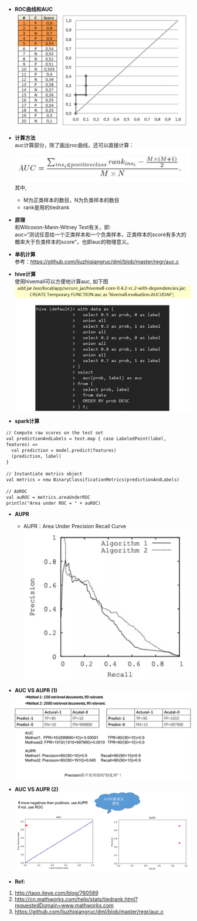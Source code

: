 
* **ROC曲线和AUC**<br>
![Local Image](../gitbook/images/AUC/4.png)<br>

* **计算方法**<br>
auc计算部分，除了画出roc曲线，还可以直接计算：<br>
  ![Local Image](../gitbook/images/AUC/2.png)<br>
  其中,
   * M为正类样本的数目，N为负类样本的数目<br>
   * rank是用的tiedrank

* **原理**<br>
和Wilcoxon-Mann-Witney Test有关，即:<br>
auc=“测试任意给一个正类样本和一个负类样本，正类样本的score有多大的概率大于负类样本的score”，也即auc的物理意义。<br>

* **单机计算**<br>
参考：https://github.com/liuzhiqiangruc/dml/blob/master/regr/auc.c

* **hive计算**<br>
使用hivemall可以方便地计算auc, 如下图<br>
![Local Image](../gitbook/images/AUC/5.png)<br>

* **spark计算**<br>

```
// Compute raw scores on the test set
val predictionAndLabels = test.map { case LabeledPoint(label, features) =>
  val prediction = model.predict(features)
  (prediction, label)
}

// Instantiate metrics object
val metrics = new BinaryClassificationMetrics(predictionAndLabels)

// AUROC
val auROC = metrics.areaUnderROC
println("Area under ROC = " + auROC)
```

* **AUPR**<br>
  * AUPR：Area Under Precision Recall Curve<br>
  ![Local Image](../gitbook/images/AUC/6.png)<br>

* **AUC VS AUPR (1)**<br>
 ![Local Image](../gitbook/images/AUC/7.png)<br>

* **AUC VS AUPR (2)**<br>
![Local Image](../gitbook/images/AUC/8.png)<br>

* **Ref:**<br>
1. http://taoo.iteye.com/blog/760589
2. http://cn.mathworks.com/help/stats/tiedrank.html?requestedDomain=www.mathworks.com
3. https://github.com/liuzhiqiangruc/dml/blob/master/regr/auc.c